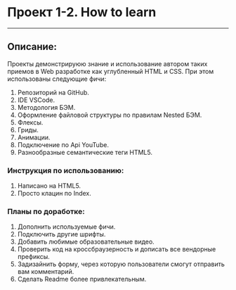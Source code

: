 # Проект 1-2. **How to learn**
_______________

## Описание:

Проекты демонстрируюю знание и использование автором таких приемов в Web разработке как углубленный HTML и CSS.
При этом использованы следующие фичи:
1. Репозиторий на GitHub.
2. IDE VSCode.
3. Методология БЭМ.
4. Оформление файловой структуры по правилам Nested БЭМ.
5. Флексы.
6. Гриды.
7. Анимации.
8. Подключение по Api YouTube.
9. Разнообразные семантические теги HTML5.

### Инструкция по использованию:
1. Написано на HTML5.
2. Просто клацин по Index.

### Планы по доработке:
1. Дополнить используемые фичи.
2. Подключить другие шрифты.
3. Добавить любимые образовательные видео.
4. Проверить код на кроссбраузерность и дописать все вендорные префиксы.
5. Задизайнить форму, через которую пользователи смогут отправить вам комментарий.
6. Сделать Readme более привлекательным.
